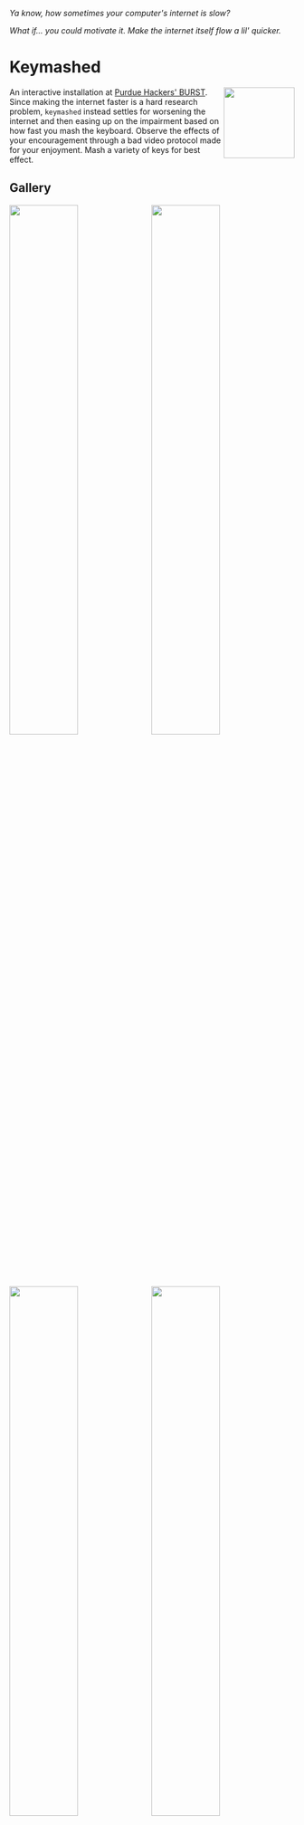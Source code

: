 _Ya know, how sometimes your computer's internet is slow?_

_What if... you could motivate it. Make the internet itself flow a lil' quicker._

# Keymashed

  <img align="right" src="https://github.com/user-attachments/assets/27412e69-7cbc-4a01-9383-3a5e2ed242dd" style="width:125px;">
  An interactive installation at <a href="https://burst.purduehackers.com/">Purdue Hackers' BURST</a>. Since making the internet faster is a hard research problem, <code>keymashed</code> instead settles for worsening the internet and then easing up on the impairment based on how fast you mash the keyboard. Observe the effects of your encouragement through a bad video protocol made for your enjoyment. Mash a variety of keys for best effect.

## Gallery

<p float="left">
  <img src="media/BURST 2024 SebMur-6-resized.jpg" width="49%" /> 
  <img src="media/BURST 2024 SebMur-19-resized.jpg" width="49%" />
  <img src="media/BURST 2024 SebMur-82-cropped.jpg" width="49%" />
  <img src="media/BURST 2024 SebMur-66-cropped.jpg" width="49%" />
</p>

https://github.com/user-attachments/assets/f13cbadf-bcb7-433d-a5de-5e4c0cf470ff

## The Exhibit

Keymashed as an exhibit consisted of:
- An IBM Model-M keyboard with exquisite mash-feel.
- An old square monitor.
- Two Dell Optiplexes (cheap desktop computers) that are connected to the monitor and webcam. They communicate with each other over the internet.

There are two effects at play:
- UDP packets are being dropped on the livestream playing computer at the network interface level. The more keys you mash, the less packets are lost. At the threshold, packet loss stops occurring.
- Frames are being encoded lossily on the livestream sender computer. The more keys you mash, the lower the lossy compression. At the threshold, the image becomes clear without any color banding.

The livestream is delayed by 30 seconds, since it's more interesting to see a bit into the past rather than just looking at your own back.

All of this combines to create the:

## ✨the keymashed experience✨:
_You walk up to the exhibit. There's a keyboard in front of you. The pedestal says, "Mash the keyboard". There are indistinct splotches of grey on the screen that may or may not be people standing around. As you start mashing, the image gains quality and smoothness. The edges of the screen glow a bright green to indicate you're close to the peak. The image resolves into a birds-eye view of the pedestal. In the screen, you see yourself starting to approach the exhibit._

The webcam is mounted on top of a wall along with an Optiplex with a wireless dongle. This is the sender computer. The receiver computer sits under the pedestal that holds the monitor.
<img src="media/BURST 2024 suspiciously-optiplex shaped box.jpg" />

## Technical Details (and repository map)

<TODO: This section is still under construction>

The repository consists of the following components:
- an eBPF filter written in C that drops packets with some probability that it reads from a shared map. This eBPF filter is installed onto the a network interface using the `tc` utility.
- a video codec which uses a JPEG-like scheme to lossily compress blocks of frames which are then reassembled and decompressed on the receiver. The quality of the JPEG encoding can vary per block.
- an RTP-like protocol for receiving packets over UDP.

### eBPF component

[eBPF](https://ebpf.io/) is a relatively recent feature in the Linux kernel which allows running sandboxed user-provided code in the kernel inside a virtual machine. It is used in [many kernel subsystems which deal with security, tracing and networking](https://docs.ebpf.io/linux/program-type/).

We create an eBPF filter in [bpf.c](bpf/bpf.c) which reads the drop probability from a file which user programs can write to and then decides whether to drop the current packet or not. This eBPF filter is installed at a network interface using the `tc` (traffic control) utility.

```c
struct {
  // declare that the bpf map will be of type array, mapping uint32_t to uint32_t and have a maximum of one entry.
	__uint(type, BPF_MAP_TYPE_ARRAY);
	__uint(key_size, sizeof(uint32_t)); 
	__uint(value_size, sizeof(uint32_t));
	__uint(max_entries, 1);
  // PIN_BY_NAME ensures that the map is pinned in /sys/fs/bpf
	__uint(pinning, LIBBPF_PIN_BY_NAME);
  // synchronize the `map_keymash` name with the userspace program
} map_mash __section(".maps");

__section("classifier")
int scream_bpf(struct __sk_buff *skb)
{
  uint32_t key = 0, *val = 0;

	val = map_lookup_elem(&map_mash, &key);
	if (val && get_prandom_u32() < *val) {
		return TC_ACT_SHOT; // Drop packet
	}
    return TC_ACT_OK; // Pass packet
}
```

The userspace code interacts with the eBPF filter using the `bpf_obj_get` and `bpf_map_update_elem` functions from `libbpf`.

### Real-time UDP streaming
I decided to re-invent the Real-time protocol from scratch, with a focus on reduci90ng copies as much as possible. It makes heavy use of the `zerocopy` crate. The result is some rather complex Rust code that I'm quite happy with.

### Video Codec

The webcam transmits video in the `YUV422` format. The [`YUV`](https://en.wikipedia.org/wiki/YCbCr) format is an alternative to the more well-known `RGB` format; it encodes the luminance (`Y`), blue-difference chroma (`Cb`/`U`) and red-difference chroma (`Cr`/`V`).

![A group of pixels 2 tall and 4 wide.](media/YUV444.drawio.svg)

The `422` refers the [chroma subsamping](https://en.wikipedia.org/wiki/Chroma_subsampling), explained below.

![](media/YUV422.drawio.svg)

After receiving the video from the webcam, the video sender further subsamples the colors into 4:2:0.

![](media/YUV420.drawio.svg)

The subsampled frame is then broken into _macroblocks_ of 16 x 16 pixels which contain six _blocks_ of 8 x 8 values: four for luminance, one for red-difference and one for blue-difference. (Note that a group of four pixels has six associated values).

![](media/Macroblock.drawio.svg)

The macroblock.

![](media/MacroblockExpanded.drawio.svg)

The macroblock, decomposed into its six constituent blocks.

Each block is encoded using the [DCT transform](https://en.wikipedia.org/wiki/Discrete_cosine_transform).

After the transformation, the values are divided element-wise by the _quantization matrix_, which is specially chosen to minimize perceptual quality loss.

Finally, the quantized block is run-length encoded in a zig-zag pattern. This causes zero values to end up at the end, which makes our naive encoding quite efficient on its own.

![](media/Zigzag.drawio.svg)

Encoded macroblocks are inserted into a packet with the following metadata and then sent over the network.
```
|---------------|
|  Frame no.    |
|---------------|
| Block 1       |
| x, y, quality |
| RLE data      |
|---------------|
| Block 2       |
| x, y, quality |
| RLE data      |
|---------------|
|      ...      |
```

### User-level application
The application itself uses `SDL2` for handling key input and rendering the video.

## Project Evolution

"what if you could scream at your computer to make it run faster?" was the original question I asked. We (@kartva and @9p4) wrote `run-louder`/`screamd` (we went through many names) which would spawn a child process, say Google Chrome, and intercept all syscalls made by it using `ptrace` (the same syscall that `gdb` uses). After intercepting a syscall, the parent would sleep for some time (proportional to scream intensity) before resuming the child.

We demoed it and have a shaky video of:
- trying to open Chrome but it's stuck loading
- coming up to the laptop and yelling at it
- Chrome immediately loads

As an extension to this idea, I started working on affecting the network as well by dropping packets. At this point, I decided to present `run-louder`/`screamd` at BURST, which necessitated changing screaming to key-mashing (out of respect for the art gallery setting). Additionally, while `ping` works fine as a method of demoing packet loss, I wanted something more visual and thus ended up writing the video codec.

# About the author / hire me!
_I'm looking for Summer 2025 internships._ Read more about my work at [my Github profile](https://github.com/kartva/).

# Credits

@9p4 helped a lot with initial ideation and prototyping.
Poster design by Rebecca Pine and pixel art by Jadden Picardal.
Most photos by Sebastian Murariu.
